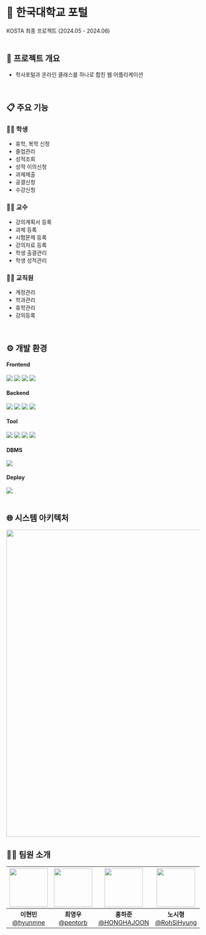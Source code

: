 # 🏫 한국대학교 포털
KOSTA 최종 프로젝트 (2024.05 - 2024.06)
<br><br>

## 📌 프로젝트 개요

- 학사포털과 온라인 클래스를 하나로 합친 웹 어플리케이션

<br>

## 📋 주요 기능

### 👨‍🎓 학생
- 휴학, 복학 신청
- 졸업관리
- 성적조회
- 성적 이의신청
- 과제제출
- 공결신청
- 수강신청

### 👩‍🏫 교수
- 강의계획서 등록
- 과제 등록
- 시험문제 등록
- 강의자료 등록
- 학생 출결관리
- 학생 성적관리

### 👨‍💼 교직원
- 계정관리
- 학과관리
- 휴학관리
- 강의등록

<br>

## ⚙ 개발 환경

#### Frontend
<img src="https://img.shields.io/badge/JavaScript-F7DF1E.svg?style=for-the-badge&logo=JavaScript&logoColor=black"> <img src="https://img.shields.io/badge/React-61DAFB.svg?style=for-the-badge&logo=React&logoColor=black"> <img src="https://img.shields.io/badge/MUI-007FFF.svg?style=for-the-badge&logo=mui&logoColor=white"> <img src="https://img.shields.io/badge/React%20Bootstrap-41E0FD.svg?style=for-the-badge&logo=React-Bootstrap&logoColor=black">

#### Backend
<img src="https://img.shields.io/badge/java-%23ED8B00.svg?style=for-the-badge&logo=openjdk&logoColor=white"> <img src="https://img.shields.io/badge/Spring%20Boot-6DB33F.svg?style=for-the-badge&logo=Spring-Boot&logoColor=white"> <img src="https://img.shields.io/badge/Gradle-02303A.svg?style=for-the-badge&logo=Gradle&logoColor=white"> <img src="https://img.shields.io/badge/JSON%20Web%20Tokens-000000.svg?style=for-the-badge&logo=JSON-Web-Tokens&logoColor=white">

#### Tool
<img src="https://img.shields.io/badge/Git-F05032.svg?style=for-the-badge&logo=Git&logoColor=white"> <img src="https://img.shields.io/badge/GitHub-181717.svg?style=for-the-badge&logo=GitHub&logoColor=white"> <img src="https://img.shields.io/badge/Figma-F24E1E.svg?style=for-the-badge&logo=Figma&logoColor=white"> <img src="https://img.shields.io/badge/Notion-000000.svg?style=for-the-badge&logo=Notion&logoColor=white">

#### DBMS
<img src="https://img.shields.io/badge/MariaDB-003545?style=for-the-badge&logo=mariadb&logoColor=white">

#### Deploy
<img src="https://img.shields.io/badge/Amazon%20EC2-FF9900.svg?style=for-the-badge&logo=Amazon-EC2&logoColor=white"><br><br>

## 🌐 시스템 아키텍처
<img src="https://github.com/user-attachments/assets/7b863548-9b94-41d6-8592-cf68bc455be8" width="800"/><br>

## 🏃‍♂️ 팀원 소개
|<img src="https://avatars.githubusercontent.com/u/83358018?v=4" width="100" height="100"/>|<img src="https://avatars.githubusercontent.com/u/133846559?v=4" width="100" height="100"/>|<img src="https://avatars.githubusercontent.com/u/106696354?v=4" width="100" height="100"/>|<img src="https://avatars.githubusercontent.com/u/130119947?v=4" width="100" height="100"/>|<img src="https://avatars.githubusercontent.com/u/145124127?v=4" width="100" height="100"/>|
|:-:|:-:|:-:|:-:|:-:|
|**이현민**<br>[@hyunmne](https://github.com/hyunmne)|**최영우**<br>[@pentorb](https://github.com/pentorb)|**홍하준**<br>[@HONGHAJOON](https://github.com/HONGHAJOON)|**노시형**<br>[@RohSiHyung](https://github.com/RohSiHyung)|**임시언**<br>[@Sieonn](https://github.com/Sieonn)|
